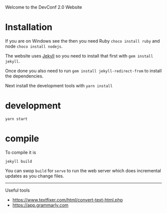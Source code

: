 Welcome to the DevConf 2.0 Website

# Installation
If you are on Windows see the then you need Ruby `choco install ruby` and node `choco install nodejs`.

The website uses [Jekyll](https://jekyllrb.com/) so you need to install that first with `gem install jekyll`.

Once done you also need to run `gem install jekyll-redirect-from` to install the dependencies.

Next install the development tools with `yarn install`

# development

```
yarn start
```

# compile
  
To compile it is
```
jekyll build
```
  
You can swop `build` for `serve` to run the web server which does incremental updates as you change files.

---

Useful tools
- https://www.textfixer.com/html/convert-text-html.php
- https://app.grammarly.com
  